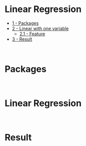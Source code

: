# Linear Regression
- [ 1 - Packages ](#1)
- [2 - Linear with one variable](#2)
  - [2.1 - Feature](#3)
- [3 - Result](#4)

<br id='1'>

# Packages

<br id='2'>

# Linear Regression

<br id='3'>

# Result

<br id='4'>